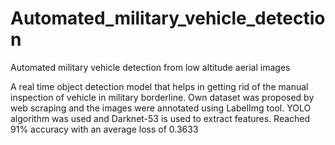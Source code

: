 # Automated_military_vehicle_detection

Automated military vehicle detection from low altitude aerial images

A real time object detection model that helps in getting rid of the manual inspection of vehicle in military borderline. 
Own dataset was proposed by web scraping and the images were annotated using LabelImg tool. 
YOLO algorithm was used and Darknet-53 is used to extract features. 
Reached 91% accuracy with an average loss of 0.3633
